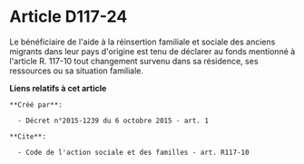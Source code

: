 # Article D117-24

Le bénéficiaire de l'aide à la réinsertion familiale et sociale des anciens migrants dans leur pays d'origine est tenu de
déclarer au fonds mentionné à l'article R. 117-10 tout changement survenu dans sa résidence, ses ressources ou sa situation
familiale.

**Liens relatifs à cet article**

	**Créé par**:

	  - Décret n°2015-1239 du 6 octobre 2015 - art. 1

	**Cite**:

	  - Code de l'action sociale et des familles - art. R117-10
